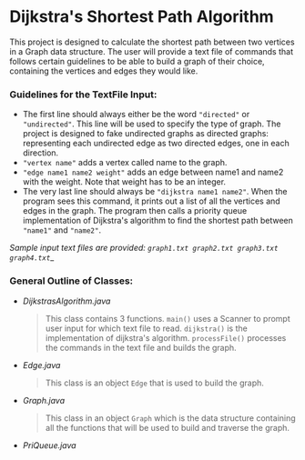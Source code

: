 # Dijkstra's Shortest Path Algorithm

This project is designed to calculate the shortest path between two vertices in a Graph data structure. The user will provide a text file of commands that follows certain guidelines to be able to build a graph of their choice, containing the vertices and edges they would like. 

### Guidelines for the TextFile Input:
 - The first line should always either be the word `"directed"` or `"undirected"`. This line will be used to specify the type of graph. The project is designed to fake undirected graphs as directed graphs: representing each undirected edge as two directed edges, one in each direction.
 - `"vertex name"` adds a vertex called name to the graph.
 - `"edge name1 name2 weight"` adds an edge between name1 and name2 with the weight. Note that weight has to be an integer.
 - The very last line should always be `"dijkstra name1 name2"`. When the program sees this command, it prints out a list of all the vertices and edges in the graph. The program then calls a priority queue implementation of Dijkstra's algorithm to find the shortest path between `"name1"` and `"name2"`.

_Sample input text files are provided: `graph1.txt graph2.txt graph3.txt graph4.txt`__

### General Outline of Classes:
- _DijkstrasAlgorithm.java_
  > This class contains 3 functions. `main()` uses a Scanner to prompt user input for which text file to read. `dijkstra()` is the implementation of dijkstra's algorithm. `processFile()` processes the commands in the text file and builds the graph.
- _Edge.java_
  > This class is an object `Edge` that is used to build the graph.
- _Graph.java_
  > This class in an object `Graph` which is the data structure containing all the functions that will be used to build and traverse the graph.
- _PriQueue.java_
 
